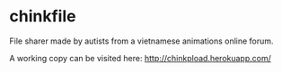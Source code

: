 # chinkfile
File sharer made by autists from a vietnamese animations online forum.

A working copy can be visited here: http://chinkpload.herokuapp.com/
